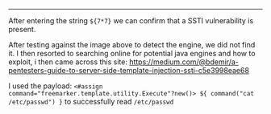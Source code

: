 
---------
After entering the string `${7*7}` we can confirm that a SSTI vulnerability is present.

After testing against the image above to detect the engine, we did not find it. I then resorted to searching online for potential java engines and how to exploit, i then came across this site: https://medium.com/@bdemir/a-pentesters-guide-to-server-side-template-injection-ssti-c5e3998eae68

I used the payload: `<#assign command="freemarker.template.utility.Execute"?new()> ${ command("cat /etc/passwd") }` to successfully read `/etc/passwd`